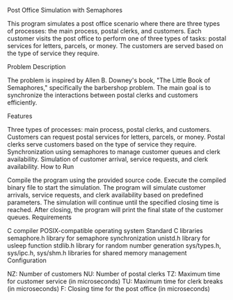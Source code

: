 Post Office Simulation with Semaphores

This program simulates a post office scenario where there are three types of processes: the main process, postal clerks, and customers. Each customer visits the post office to perform one of three types of tasks: postal services for letters, parcels, or money. The customers are served based on the type of service they require.

Problem Description

The problem is inspired by Allen B. Downey's book, "The Little Book of Semaphores," specifically the barbershop problem. The main goal is to synchronize the interactions between postal clerks and customers efficiently.

Features

Three types of processes: main process, postal clerks, and customers.
Customers can request postal services for letters, parcels, or money.
Postal clerks serve customers based on the type of service they require.
Synchronization using semaphores to manage customer queues and clerk availability.
Simulation of customer arrival, service requests, and clerk availability.
How to Run

Compile the program using the provided source code.
Execute the compiled binary file to start the simulation.
The program will simulate customer arrivals, service requests, and clerk availability based on predefined parameters.
The simulation will continue until the specified closing time is reached.
After closing, the program will print the final state of the customer queues.
Requirements

C compiler
POSIX-compatible operating system
Standard C libraries
semaphore.h library for semaphore synchronization
unistd.h library for usleep function
stdlib.h library for random number generation
sys/types.h, sys/ipc.h, sys/shm.h libraries for shared memory management
Configuration

NZ: Number of customers
NU: Number of postal clerks
TZ: Maximum time for customer service (in microseconds)
TU: Maximum time for clerk breaks (in microseconds)
F: Closing time for the post office (in microseconds)
